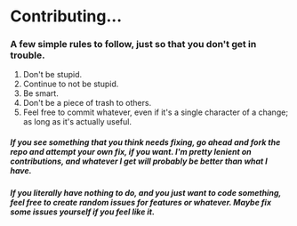 # Contributing...
### A few simple rules to follow, just so that you don't get in trouble.

1. Don't be stupid.
2. Continue to not be stupid.
3. Be smart.
4. Don't be a piece of trash to others.
5. Feel free to commit whatever, even if it's a single character of a change; as long as it's actually useful.

##### If you see something that you think needs fixing, go ahead and fork the repo and attempt your own fix, if you want. I'm pretty lenient on contributions, and whatever I get will probably be better than what I have.
##### If you literally have nothing to do, and you just want to code something, feel free to create random issues for features or whatever. Maybe fix some issues yourself if you feel like it.
